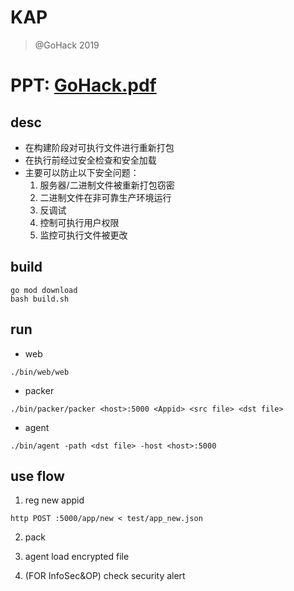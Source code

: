 # KAP 

> @GoHack 2019

# PPT: [GoHack.pdf](./GoHack.pdf)

## desc
* 在构建阶段对可执行文件进行重新打包
* 在执行前经过安全检查和安全加载
* 主要可以防止以下安全问题：
  1. 服务器/二进制文件被重新打包窃密
  2. 二进制文件在非可靠生产环境运行
  3. 反调试
  4. 控制可执行用户权限
  5. 监控可执行文件被更改

## build

```
go mod download
bash build.sh
```

## run
* web
```
./bin/web/web
```

* packer
```
./bin/packer/packer <host>:5000 <Appid> <src file> <dst file>
```

* agent
```
./bin/agent -path <dst file> -host <host>:5000
```

## use flow

1. reg new appid

```
http POST :5000/app/new < test/app_new.json
```

2. pack

3. agent load encrypted file

4. (FOR InfoSec&OP) check security alert
